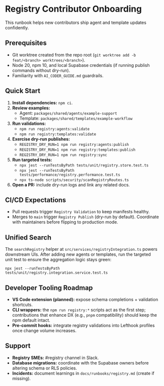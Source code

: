 # Registry Contributor Onboarding

This runbook helps new contributors ship agent and template updates confidently.

## Prerequisites

- Git worktree created from the repo root (`git worktree add -b feat/<branch> worktrees/<branch>`).
- Node 20, npm 10, and local Supabase credentials (if running publish commands without dry-run).
- Familiarity with `AI_CODER_GUIDE.md` guardrails.

## Quick Start

1. **Install dependencies:** `npm ci`.
2. **Review examples:**
   - Agent: `packages/shared/agents/example-support`
   - Template: `packages/shared/templates/example-workflow`
3. **Run validations:**
   - `npm run registry:agents:validate`
   - `npm run registry:templates:validate`
4. **Exercise dry-run publishes:**
   - `REGISTRY_DRY_RUN=1 npm run registry:agents:publish`
   - `REGISTRY_DRY_RUN=1 npm run registry:templates:publish`
   - `REGISTRY_DRY_RUN=1 npm run registry:sync`
5. **Run targeted tests:**
   - `npx jest --runTestsByPath tests/unit/registry.store.test.ts`
   - `npx jest --runTestsByPath tests/performance/registry.performance.test.ts`
   - `npx ts-node scripts/security/scanRegistryRoutes.ts`
6. **Open a PR:** include dry-run logs and link any related docs.

## CI/CD Expectations

- Pull requests trigger `Registry Validation` to keep manifests healthy.
- Merges to `main` trigger `Registry Publish` (dry-run by default). Coordinate with maintainers before flipping to production mode.

## Unified Search

The `searchRegistry` helper at `src/services/registryIntegration.ts` powers downstream UIs. After adding new agents or templates, run the targeted unit test to ensure the aggregation logic stays green:

```
npx jest --runTestsByPath tests/unit/registry.integration.service.test.ts
```

## Developer Tooling Roadmap

- **VS Code extension (planned):** expose schema completions + validation shortcuts.
- **CLI wrappers:** the `npm run registry:*` scripts act as the first step; contributions that enhance DX (e.g., `pnpm` compatibility) should keep the npm default intact.
- **Pre-commit hooks:** integrate registry validations into Lefthook profiles once change volume increases.

## Support

- **Registry SMEs:** #registry channel in Slack.
- **Database migrations:** coordinate with the Supabase owners before altering schema or RLS policies.
- **Incidents:** document learnings in `docs/runbooks/registry.md` (create if missing).
